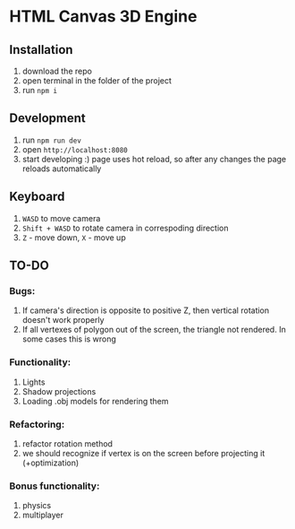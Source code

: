 # HTML Canvas 3D Engine

## Installation

1. download the repo
2. open terminal in the folder of the project
3. run `npm i`

## Development

1. run `npm run dev`
2. open `http://localhost:8080`
3. start developing :) page uses hot reload, so after any changes the page reloads automatically

## Keyboard

1. `WASD` to move camera
2. `Shift + WASD` to rotate camera in correspoding direction
3. `Z` - move down, `X` - move up

## TO-DO

### Bugs:
1. If camera's direction is opposite to positive Z, then vertical rotation doesn't work properly
2. If all vertexes of polygon out of the screen, the triangle not rendered. In some cases this is wrong

### Functionality:
1. Lights
2. Shadow projections
3. Loading .obj models for rendering them

### Refactoring: 
1. refactor rotation method
2. we should recognize if vertex is on the screen before projecting it (+optimization)

### Bonus functionality:
1. physics
2. multiplayer
